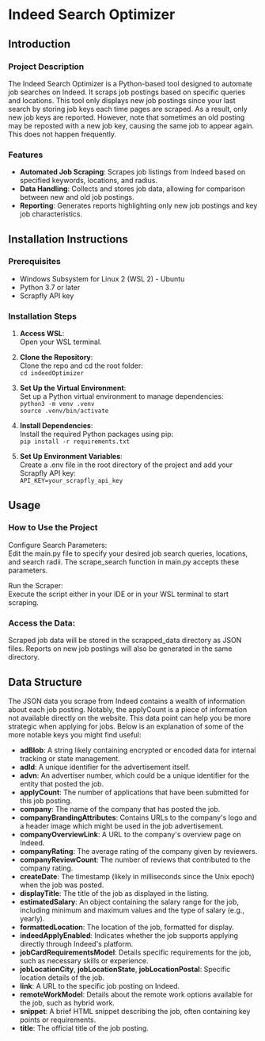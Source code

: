 # Indeed Search Optimizer

## Introduction

### Project Description
The Indeed Search Optimizer is a Python-based tool designed to automate job searches on Indeed. It scraps job postings based on specific queries and locations. This tool only displays new job postings since your last search by storing job keys each time pages are scraped. As a result, only new job keys are reported. However, note that sometimes an old posting may be reposted with a new job key, causing the same job to appear again. This does not happen frequently.

### Features
- **Automated Job Scraping**: Scrapes job listings from Indeed based on specified keywords, locations, and radius.
- **Data Handling**: Collects and stores job data, allowing for comparison between new and old job postings.
- **Reporting**: Generates reports highlighting only new job postings and key job characteristics.

## Installation Instructions

### Prerequisites
- Windows Subsystem for Linux 2 (WSL 2) - Ubuntu 
- Python 3.7 or later
- Scrapfly API key

### Installation Steps
1. **Access WSL**:    
   Open your WSL terminal.

2. **Clone the Repository**:  
   Clone the repo and cd the root folder:   
   `cd indeedOptimizer`

3. **Set Up the Virtual Environment**:  
    Set up a Python virtual environment to manage dependencies:  
    `python3 -m venv .venv`  
    `source .venv/bin/activate`

4. **Install Dependencies**:  
    Install the required Python packages using pip:  
    `pip install -r requirements.txt`

5. **Set Up Environment Variables**:  
    Create a .env file in the root directory of the project and add your Scrapfly API key:  
    `API_KEY=your_scrapfly_api_key`

## Usage
### How to Use the Project
Configure Search Parameters:  
Edit the main.py file to specify your desired job search queries, locations, and search radii. The scrape_search function in main.py accepts these parameters.  

Run the Scraper:  
Execute the script either in your IDE or in your WSL terminal to start scraping.

### Access the Data:
Scraped job data will be stored in the scrapped_data directory as JSON files. Reports on new job postings will also be generated in the same directory.

## Data Structure
The JSON data you scrape from Indeed contains a wealth of information about each job posting. Notably, the applyCount is a piece of information not available directly on the website. This data point can help you be more strategic when applying for jobs. Below is an explanation of some of the more notable keys you might find useful:

- **adBlob**: A string likely containing encrypted or encoded data for internal tracking or state management.
- **adId**: A unique identifier for the advertisement itself.
- **advn**: An advertiser number, which could be a unique identifier for the entity that posted the job.
- **applyCount**: The number of applications that have been submitted for this job posting.
- **company**: The name of the company that has posted the job.
- **companyBrandingAttributes**: Contains URLs to the company's logo and a header image which might be used in the job advertisement.
- **companyOverviewLink**: A URL to the company's overview page on Indeed.
- **companyRating**: The average rating of the company given by reviewers.
- **companyReviewCount**: The number of reviews that contributed to the company rating.
- **createDate**: The timestamp (likely in milliseconds since the Unix epoch) when the job was posted.
- **displayTitle**: The title of the job as displayed in the listing.
- **estimatedSalary**: An object containing the salary range for the job, including minimum and maximum values and the type of salary (e.g., yearly).
- **formattedLocation**: The location of the job, formatted for display.
- **indeedApplyEnabled**: Indicates whether the job supports applying directly through Indeed's platform.
- **jobCardRequirementsModel**: Details specific requirements for the job, such as necessary skills or experience.
- **jobLocationCity**, **jobLocationState**, **jobLocationPostal**: Specific location details of the job.
- **link**: A URL to the specific job posting on Indeed.
- **remoteWorkModel**: Details about the remote work options available for the job, such as hybrid work.
- **snippet**: A brief HTML snippet describing the job, often containing key points or requirements.
- **title**: The official title of the job posting.

